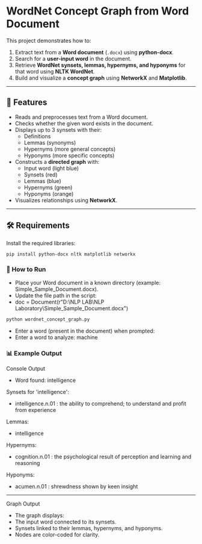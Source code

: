 # WordNet Concept Graph from Word Document  

This project demonstrates how to:  
1. Extract text from a **Word document** (`.docx`) using **python-docx**.  
2. Search for a **user-input word** in the document.  
3. Retrieve **WordNet synsets, lemmas, hypernyms, and hyponyms** for that word using **NLTK WordNet**.  
4. Build and visualize a **concept graph** using **NetworkX** and **Matplotlib**.  

---

## 📌 Features  
- Reads and preprocesses text from a Word document.  
- Checks whether the given word exists in the document.  
- Displays up to 3 synsets with their:  
  - Definitions  
  - Lemmas (synonyms)  
  - Hypernyms (more general concepts)  
  - Hyponyms (more specific concepts)  
- Constructs a **directed graph** with:  
  - Input word (light blue)  
  - Synsets (red)  
  - Lemmas (blue)  
  - Hypernyms (green)  
  - Hyponyms (orange)  
- Visualizes relationships using **NetworkX**.  

---

## 🛠️ Requirements  

Install the required libraries:  

```bash
pip install python-docx nltk matplotlib networkx
```
### 🚀 How to Run

- Place your Word document in a known directory (example: Simple_Sample_Document.docx).
- Update the file path in the script:
- doc = Document(r"D:\NLP LAB\NLP Laboratory\Simple_Sample_Document.docx")

``` bash
python wordnet_concept_graph.py
```
- Enter a word (present in the document) when prompted:
- Enter a word to analyze: machine

### 📊 Example Output
Console Output
- Word found: intelligence

Synsets for 'intelligence':
- intelligence.n.01 : the ability to comprehend; to understand and profit from experience

Lemmas:
- intelligence

Hypernyms:
- cognition.n.01 : the psychological result of perception and learning and reasoning

Hyponyms:
- acumen.n.01 : shrewdness shown by keen insight
----------------------------------------

Graph Output

- The graph displays:
- The input word connected to its synsets.
- Synsets linked to their lemmas, hypernyms, and hyponyms.
- Nodes are color-coded for clarity.
